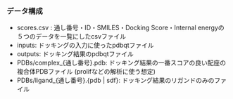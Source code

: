### データ構成
* scores.csv : 通し番号・ID・SMILES・Docking Score・Internal energyの５つのデータを一覧にしたcsvファイル
* inputs: ドッキングの入力に使ったpdbqtファイル
* outputs: ドッキング結果のpdbqtファイル
* PDBs/complex_{通し番号}.pdb: ドッキング結果の一番スコアの良い配座の複合体PDBファイル (prolifなどの解析に使う想定)
* PDBs/ligand_{通し番号}.{pdb | sdf}: ドッキング結果のリガンドのみのファイル
